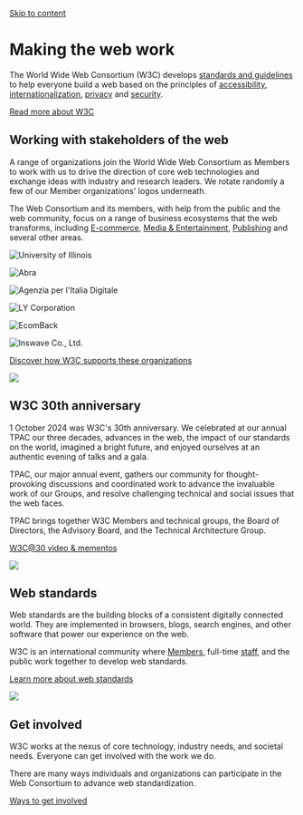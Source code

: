 [Skip to content](https://www.w3.org/#main)

# Making the web work

The World Wide Web Consortium (W3C) develops [standards and guidelines](https://www.w3.org/standards/) to help everyone build a web based on the principles of [accessibility](https://www.w3.org/mission/accessibility/), [internationalization](https://www.w3.org/mission/internationalization/), [privacy](https://www.w3.org/mission/privacy/) and [security](https://www.w3.org/mission/security/).

[Read more about W3C](https://www.w3.org/about/)

## Working with stakeholders of the web

A range of organizations join the World Wide Web Consortium as Members to work with us to drive the direction of core web technologies and exchange ideas with industry and research leaders. We rotate randomly a few of our Member organizations' logos underneath.

The Web Consortium and its members, with help from the public and the web community, focus on a range of business ecosystems that the web transforms, including [E-commerce](https://www.w3.org/ecosystems/e-commerce/), [Media & Entertainment](https://www.w3.org/ecosystems/media/), [Publishing](https://www.w3.org/ecosystems/publishing/) and several other areas.

![University of Illinois](https://www.w3.org/thumbnails/250/logos/organizations/51381.png?x-version=2)

![Abra](https://www.w3.org/thumbnails/250/logos/organizations/147882.png?x-version=1)

![Agenzia per l'Italia Digitale](https://www.w3.org/thumbnails/250/logos/organizations/70816.png?x-version=1)

![LY Corporation](https://www.w3.org/thumbnails/250/logos/organizations/54991.png?x-version=1)

![EcomBack](https://www.w3.org/thumbnails/250/logos/organizations/146430.png?x-version=2)

![Inswave Co., Ltd.](https://www.w3.org/thumbnails/250/logos/organizations/73795.png?x-version=3)

[Discover how W3C supports these organizations](https://www.w3.org/ecosystems/)

![](https://www.w3.org/cms-uploads/w30c-pattern.jpeg)

## W3C 30th anniversary

1 October 2024 was W3C's 30th anniversary. We celebrated at our annual TPAC our three decades, advances in the web, the impact of our standards on the world, imagined a bright future, and enjoyed ourselves at an authentic evening of talks and a gala.

TPAC, our major annual event, gathers our community for thought-provoking discussions and coordinated work to advance the invaluable work of our Groups, and resolve challenging technical and social issues that the web faces.

TPAC brings together W3C Members and technical groups, the Board of Directors, the Advisory Board, and the Technical Architecture Group.

[W3C@30 video & mementos](https://www.w3.org/2024/09/TPAC/w3c-30.html#memento)

![](https://www.w3.org/cms-uploads/ryan-quintal-US9Tc9pKNBU-unsplash.jpg)

## Web standards

Web standards are the building blocks of a consistent digitally connected world. They are implemented in browsers, blogs, search engines, and other software that power our experience on the web.

W3C is an international community where [Members](https://www.w3.org/membership/list/), full-time [staff](https://www.w3.org/staff/), and the public work together to develop web standards.

[Learn more about web standards](https://www.w3.org/standards/)

![](https://www.w3.org/cms-uploads/marvin-meyer-SYTO3xs06fU-unsplash.jpg)

## Get involved

W3C works at the nexus of core technology, industry needs, and societal needs. Everyone can get involved with the work we do.

There are many ways individuals and organizations can participate in the Web Consortium to advance web standardization.

[Ways to get involved](https://www.w3.org/get-involved/)
